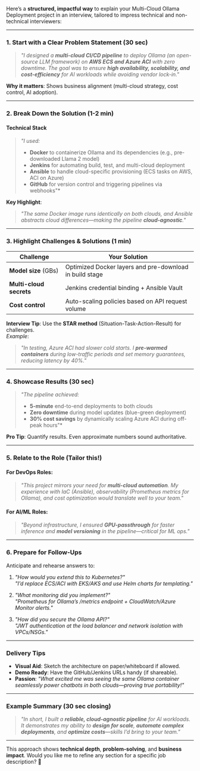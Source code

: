 Here’s a **structured, impactful way** to explain your Multi-Cloud Ollama Deployment project in an interview, tailored to impress technical and non-technical interviewers:

---

### **1. Start with a Clear Problem Statement** (30 sec)
> *"I designed a **multi-cloud CI/CD pipeline** to deploy Ollama (an open-source LLM framework) on **AWS ECS and Azure ACI** with zero downtime. The goal was to ensure **high availability, scalability, and cost-efficiency** for AI workloads while avoiding vendor lock-in."*

**Why it matters**: Shows business alignment (multi-cloud strategy, cost control, AI adoption).

---

### **2. Break Down the Solution** (1-2 min)
#### **Technical Stack**
> *"I used:*  
> - **Docker** to containerize Ollama and its dependencies (e.g., pre-downloaded Llama 2 model)  
> - **Jenkins** for automating build, test, and multi-cloud deployment  
> - **Ansible** to handle cloud-specific provisioning (ECS tasks on AWS, ACI on Azure)  
> - **GitHub** for version control and triggering pipelines via webhooks"*

**Key Highlight**:  
> *"The same Docker image runs identically on both clouds, and Ansible abstracts cloud differences—making the pipeline **cloud-agnostic**."*

---

### **3. Highlight Challenges & Solutions** (1 min)
| Challenge | Your Solution |
|-----------|---------------|
| **Model size** (GBs) | Optimized Docker layers and pre-download in build stage |
| **Multi-cloud secrets** | Jenkins credential binding + Ansible Vault |
| **Cost control** | Auto-scaling policies based on API request volume |

**Interview Tip**: Use the **STAR method** (Situation-Task-Action-Result) for challenges.  
*Example*:  
> *"In testing, Azure ACI had slower cold starts. I **pre-warmed containers** during low-traffic periods and set memory guarantees, reducing latency by 40%."*

---

### **4. Showcase Results** (30 sec)
> *"The pipeline achieved:*  
> - **5-minute** end-to-end deployments to both clouds  
> - **Zero downtime** during model updates (blue-green deployment)  
> - **30% cost savings** by dynamically scaling Azure ACI during off-peak hours"*

**Pro Tip**: Quantify results. Even approximate numbers sound authoritative.

---

### **5. Relate to the Role** (Tailor this!)
#### For **DevOps Roles**:
> *"This project mirrors your need for **multi-cloud automation**. My experience with IaC (Ansible), observability (Prometheus metrics for Ollama), and cost optimization would translate well to your team."*

#### For **AI/ML Roles**:
> *"Beyond infrastructure, I ensured **GPU-passthrough** for faster inference and **model versioning** in the pipeline—critical for ML ops."*

---

### **6. Prepare for Follow-Ups**
Anticipate and rehearse answers to:
1. *"How would you extend this to Kubernetes?"*  
   *"I’d replace ECS/ACI with EKS/AKS and use Helm charts for templating."*

2. *"What monitoring did you implement?"*  
   *"Prometheus for Ollama’s /metrics endpoint + CloudWatch/Azure Monitor alerts."*

3. *"How did you secure the Ollama API?"*  
   *"JWT authentication at the load balancer and network isolation with VPCs/NSGs."*

---

### **Delivery Tips**
- **Visual Aid**: Sketch the architecture on paper/whiteboard if allowed.  
- **Demo Ready**: Have the GitHub/Jenkins URLs handy (if shareable).  
- **Passion**: *"What excited me was seeing the same Ollama container seamlessly power chatbots in both clouds—proving true portability!"*

---

### **Example Summary** (30 sec closing)
> *"In short, I built a **reliable, cloud-agnostic pipeline** for AI workloads. It demonstrates my ability to **design for scale**, **automate complex deployments**, and **optimize costs**—skills I’d bring to your team."*

---

This approach shows **technical depth**, **problem-solving**, and **business impact**. Would you like me to refine any section for a specific job description? 🎯
